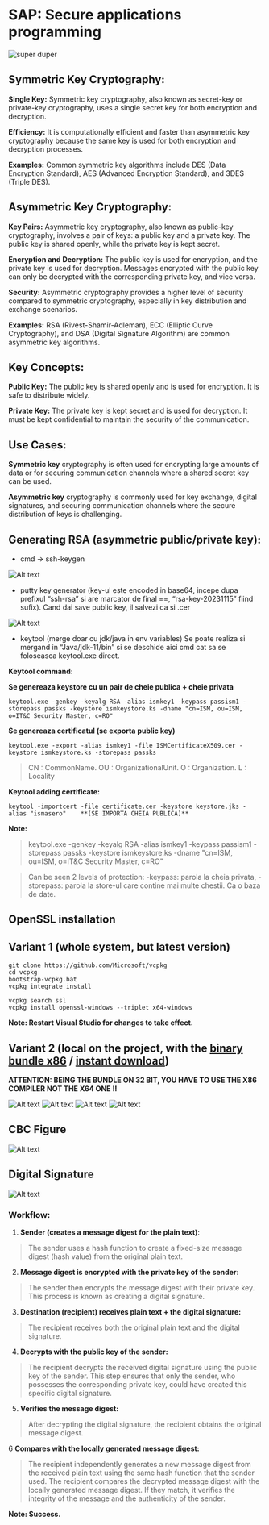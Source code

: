 
# SAP: Secure applications programming

![super duper](https://media.giphy.com/media/v1.Y2lkPTc5MGI3NjExcmYza2ppdWJ0cnh1MXd2dTUwaGNnNWMxMXJ0dmNqajM4dDV3cHNmcSZlcD12MV9pbnRlcm5hbF9naWZfYnlfaWQmY3Q9Zw/QMHoU66sBXqqLqYvGO/giphy.gif)

## Symmetric Key Cryptography:

**Single Key:** Symmetric key cryptography, also known as secret-key or private-key cryptography, uses a single secret key for both encryption and decryption.

**Efficiency:** It is computationally efficient and faster than asymmetric key cryptography because the same key is used for both encryption and decryption processes.

**Examples:** Common symmetric key algorithms include DES (Data Encryption Standard), AES (Advanced Encryption Standard), and 3DES (Triple DES).


## Asymmetric Key Cryptography:

**Key Pairs:** Asymmetric key cryptography, also known as public-key cryptography, involves a pair of keys: a public key and a private key. The public key is shared openly, while the private key is kept secret.

**Encryption and Decryption:** The public key is used for encryption, and the private key is used for decryption. Messages encrypted with the public key can only be decrypted with the corresponding private key, and vice versa.

**Security:** Asymmetric cryptography provides a higher level of security compared to symmetric cryptography, especially in key distribution and exchange scenarios.

**Examples:** RSA (Rivest-Shamir-Adleman), ECC (Elliptic Curve Cryptography), and DSA (Digital Signature Algorithm) are common asymmetric key algorithms.


## Key Concepts:

**Public Key:** The public key is shared openly and is used for encryption. It is safe to distribute widely.

**Private Key:** The private key is kept secret and is used for decryption. It must be kept confidential to maintain the security of the communication.


## Use Cases:

**Symmetric key** cryptography is often used for encrypting large amounts of data or for securing communication channels where a shared secret key can be used.

**Asymmetric key** cryptography is commonly used for key exchange, digital signatures, and securing communication channels where the secure distribution of keys is challenging.


## Generating RSA (asymmetric public/private key):

- cmd -> ssh-keygen

![Alt text](image.png)

- putty key generator (key-ul este encoded in base64, incepe dupa prefixul “ssh-rsa” si are marcator de final ==, “rsa-key-20231115” fiind sufix). Cand dai save public key, il salvezi ca si .cer

![Alt text](image-1.png)

- keytool (merge doar cu jdk/java in env variables) Se poate realiza si mergand in “Java/jdk-11/bin” si se deschide aici cmd cat sa se foloseasca keytool.exe direct.

**Keytool command:**

**Se genereaza keystore cu un pair de cheie publica + cheie privata**
```
keytool.exe -genkey -keyalg RSA -alias ismkey1 -keypass passism1 -storepass passks -keystore ismkeystore.ks -dname "cn=ISM, ou=ISM, o=IT&C Security Master, c=RO"
```

**Se genereaza certificatul (se exporta public key)**
```
keytool.exe -export -alias ismkey1 -file ISMCertificateX509.cer -keystore ismkeystore.ks -storepass passks
```

> CN : CommonName. OU : OrganizationalUnit. O : Organization. L : Locality

**Keytool adding certificate:**
```
keytool -importcert -file certificate.cer -keystore keystore.jks -alias "ismasero"    **(SE IMPORTA CHEIA PUBLICA)**
```

**Note:**
> keytool.exe -genkey -keyalg RSA -alias ismkey1 -keypass passism1 -storepass passks -keystore ismkeystore.ks -dname "cn=ISM, ou=ISM, o=IT&C Security Master, c=RO"

> Can be seen 2 levels of protection: -keypass: parola la cheia privata, -storepass: parola la store-ul care contine mai multe chestii. Ca o baza de date.



## OpenSSL installation

## **Variant 1** (whole system, but latest version)
```
git clone https://github.com/Microsoft/vcpkg
cd vcpkg
bootstrap-vcpkg.bat
vcpkg integrate install

vcpkg search ssl
vcpkg install openssl-windows --triplet x64-windows
```

**Note: Restart Visual Studio for changes to take effect.**



## **Variant 2** (local on the project, with the [binary bundle x86](https://portal.ism.ase.ro/mod/folder/view.php?id=450) / [instant download](https://portal.ism.ase.ro/pluginfile.php/1309/mod_folder/content/0/openssl111l-build.zip?forcedownload=1))

**ATTENTION: BEING THE BUNDLE ON 32 BIT, YOU HAVE TO USE THE X86 COMPILER NOT THE X64 ONE !!**

![Alt text](image-2.png)
![Alt text](image-3.png)
![Alt text](image-4.png)
![Alt text](image-5.png)


## CBC Figure
![Alt text](image-6.png)

## Digital Signature
![Alt text](image-7.png)

### **Workflow:**

1. **Sender (creates a message digest for the plain text)**:
> The sender uses a hash function to create a fixed-size message digest (hash value) from the original plain text.

2. **Message digest is encrypted with the private key of the sender**:
> The sender then encrypts the message digest with their private key. This process is known as creating a digital signature.

3. **Destination (recipient) receives plain text + the digital signature:**
> The recipient receives both the original plain text and the digital signature.

4. **Decrypts with the public key of the sender:**
> The recipient decrypts the received digital signature using the public key of the sender. This step ensures that only the sender, who possesses the corresponding private key, could have created this specific digital signature.

5. **Verifies the message digest:**
> After decrypting the digital signature, the recipient obtains the original message digest.

6 **Compares with the locally generated message digest:**
> The recipient independently generates a new message digest from the received plain text using the same hash function that the sender used.
> The recipient compares the decrypted message digest with the locally generated message digest. If they match, it verifies the integrity of the message and the authenticity of the sender.

**Note: Success.**
